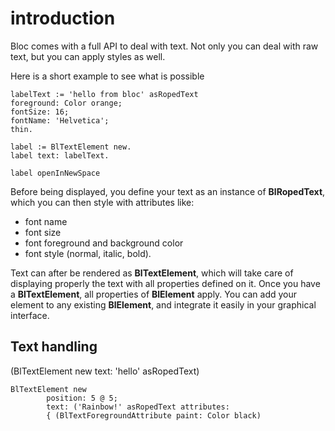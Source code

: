 # introduction

Bloc comes with a full API to deal with text. Not only you can deal with
raw text, but you can apply styles as well.

Here is a short example to see what is possible

```smalltalk
labelText := 'hello from bloc' asRopedText
foreground: Color orange;
fontSize: 16;
fontName: 'Helvetica';
thin.

label := BlTextElement new.
label text: labelText.

label openInNewSpace
```

Before being displayed, you define your text as an instance of **BlRopedText**,
which you can then style with attributes like:

- font name
- font size
- font foreground and background color
- font style (normal, italic, bold).

Text can after be rendered as **BlTextElement**, which will take care of
displaying properly the text with all properties defined on it.
Once you have a **BlTextElement**, all properties of **BlElement** apply. You
can add your element to any existing **BlElement**, and integrate it easily in
your graphical interface.

## Text handling

(BlTextElement new text: 'hello' asRopedText)

```smalltalk
BlTextElement new
        position: 5 @ 5;
        text: ('Rainbow!' asRopedText attributes:
        { (BlTextForegroundAttribute paint: Color black)

```
